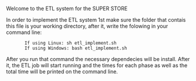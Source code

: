 Welcome to the ETL system for the SUPER STORE

In order to implement the ETL system 1st make sure the folder that contais this file is your working directory, after it, write the folowing in your command line:

           If using Linux: sh etl_implement.sh
           If using Windows: bash etl_implement.sh

After you run that command the necessary dependecies will be install. 
After it, the ETL job will start running and the times for each phase as well as the total time will be printed on the command line.